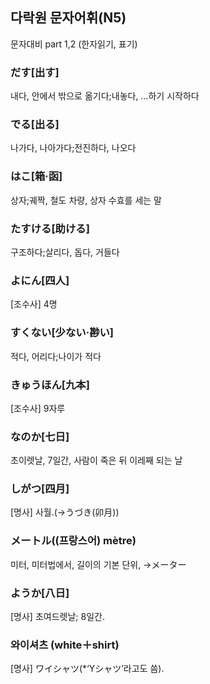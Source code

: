 ## 다락원 문자어휘(N5)
문자대비 part 1,2 (한자읽기, 표기)

### だす[出す]
내다, 안에서 밖으로 옮기다;내놓다, …하기 시작하다

### でる[出る]
나가다, 나아가다;전진하다, 나오다

### はこ[箱·函]
상자;궤짝, 철도 차량, 상자 수효를 세는 말

### たすける[助ける]
구조하다;살리다, 돕다, 거들다

### よにん[四人]
[조수사] 4명

### すくない[少ない·尠い]
적다, 어리다;나이가 적다

### きゅうほん[九本]
[조수사] 9자루

### なのか[七日]
초이렛날, 7일간, 사람이 죽은 뒤 이레째 되는 날

### しがつ[四月]
[명사] 사월.(→うづき(卯月))

### メートル((프랑스어) mètre)
미터, 미터법에서, 길이의 기본 단위, →メーター

### ようか[八日]
[명사] 초여드렛날; 8일간.

### 와이셔츠 (white＋shirt)
[명사] ワイシャツ(*‘Yシャツ’라고도 씀).
